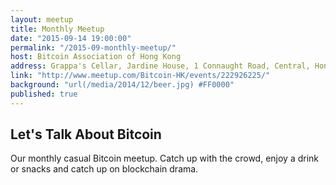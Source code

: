 ```yaml
---
layout: meetup
title: Monthly Meetup
date: "2015-09-14 19:00:00"
permalink: "/2015-09-monthly-meetup/"
host: Bitcoin Association of Hong Kong
address: Grappa's Cellar, Jardine House, 1 Connaught Road, Central, Hong Kong
link: "http://www.meetup.com/Bitcoin-HK/events/222926225/"
background: "url(/media/2014/12/beer.jpg) #FF0000"
published: true
---
```


## Let's Talk About Bitcoin

Our monthly casual Bitcoin meetup. Catch up with the crowd, enjoy a drink or snacks and catch up on blockchain drama.
